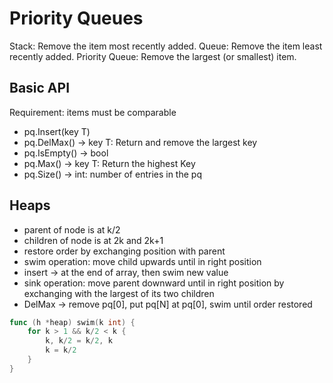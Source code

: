 # Priority Queues

Stack: Remove the item most recently added.
Queue: Remove the item least recently added.
Priority Queue: Remove the largest (or smallest) item.

## Basic API

Requirement: items must be comparable

- pq.Insert(key T)
- pq.DelMax() -> key T: Return and remove the largest key
- pq.IsEmpty() -> bool
- pq.Max() -> key T: Return the highest Key
- pq.Size() -> int: number of entries in the pq

## Heaps

- parent of node is at k/2
- children of node is at 2k and 2k+1
- restore order by exchanging position with parent
- swim operation: move child upwards until in right position
- insert -> at the end of array, then swim new value
- sink operation: move parent downward until in right position by exchanging with the largest of its two children
- DelMax -> remove pq[0], put pq[N] at pq[0], swim until order restored

```go
func (h *heap) swim(k int) {
    for k > 1 && k/2 < k {
        k, k/2 = k/2, k
        k = k/2
    }
}
```

```go

```
